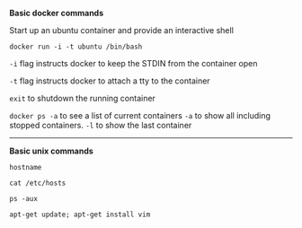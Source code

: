 **Basic docker commands**

Start up an ubuntu container and provide an interactive shell

`docker run -i -t ubuntu /bin/bash`

`-i` flag instructs docker to keep the STDIN from the container open

`-t` flag instructs docker to attach a tty to the container

`exit` to shutdown the running container

`docker ps -a` to see a list of current containers `-a` to show all including stopped containers. `-l` to show the last container



---
**Basic unix commands**

`hostname`

`cat /etc/hosts`

`ps -aux`

`apt-get update; apt-get install vim`
